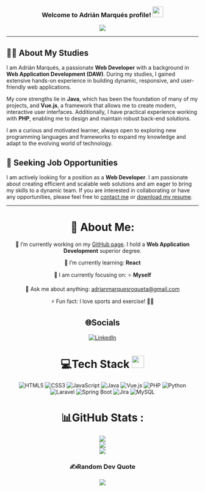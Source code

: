 <h3 align="center">
  Welcome to Adrián Marqués profile!
  <img src="https://media.giphy.com/media/hvRJCLFzcasrR4ia7z/giphy.gif" width="28">
</h3>
<p align="center">
  <a href="https://github.com/Adriian20/Adriian20">
  <img src="https://readme-typing-svg.herokuapp.com?color=%2336BCF7&center=true&vCenter=true&lines=Hi+%2C+welcome+to+my+Github+page;I+am+Adrián+Marqués;I+am+a+DAW+graduate;Web+Dev;Fullstack+Dev">
  </a>
</p>

---
## 👨‍🎓 About My Studies

I am Adrián Marqués, a passionate **Web Developer** with a background in **Web Application Development (DAW)**. During my studies, I gained extensive hands-on experience in building dynamic, responsive, and user-friendly web applications.  

My core strengths lie in **Java**, which has been the foundation of many of my projects, and **Vue.js**, a framework that allows me to create modern, interactive user interfaces. Additionally, I have practical experience working with **PHP**, enabling me to design and maintain robust back-end solutions.  

I am a curious and motivated learner, always open to exploring new programming languages and frameworks to expand my knowledge and adapt to the evolving world of technology.  

## 💼 Seeking Job Opportunities

I am actively looking for a position as a **Web Developer**. I am passionate about creating efficient and scalable web solutions and am eager to bring my skills to a dynamic team. If you are interested in collaborating or have any opportunities, please feel free to [contact me](mailto:adrianmarquesroqueta@gmail.com) or [download my resume](Marques.Roqueta.Adrian.CV.pdf).

---
<div align="center">
  
# 💫 About Me:

🔭 I’m currently working on my [GitHub page](https://github.com/Adriian20). I hold a **Web Application Development** superior degree.

🌱 I’m currently learning: **React**

🎯 I am currently focusing on: ⭐️ **Myself**

💬 Ask me about anything: [adrianmarquesroqueta@gmail.com](mailto:adrianmarquesroqueta@gmail.com)

⚡ Fun fact: I love sports and exercise! 🏋️‍♂️  

## 🌐Socials

[![LinkedIn](https://img.shields.io/badge/LinkedIn-0077B5?logo=linkedin&logoColor=white)](https://www.linkedin.com/in/adrian-marques/)

# 💻Tech Stack <img src = "https://media2.giphy.com/media/QssGEmpkyEOhBCb7e1/giphy.gif?cid=ecf05e47a0n3gi1bfqntqmob8g9aid1oyj2wr3ds3mg700bl&rid=giphy.gif" width = 32px>

![HTML5](https://img.shields.io/badge/html5-%23E34F26.svg?style=for-the-badge&logo=html5&logoColor=white)
![CSS3](https://img.shields.io/badge/css3-%231572B6.svg?style=for-the-badge&logo=css3&logoColor=white)
![JavaScript](https://img.shields.io/badge/javascript-%23323330.svg?style=for-the-badge&logo=javascript&logoColor=%23F7DF1E)
![Java](https://img.shields.io/badge/java-%23ED8B00.svg?style=for-the-badge&logo=java&logoColor=white)
![Vue.js](https://img.shields.io/badge/vuejs-%2335495e.svg?style=for-the-badge&logo=vue.js&logoColor=%234FC08D)
![PHP](https://img.shields.io/badge/php-%23777BB4.svg?style=for-the-badge&logo=php&logoColor=white)
![Python](https://img.shields.io/badge/python-%233776AB.svg?style=for-the-badge&logo=python&logoColor=white)
![Laravel](https://img.shields.io/badge/laravel-%23FF2D20.svg?style=for-the-badge&logo=laravel&logoColor=white)
![Spring Boot](https://img.shields.io/badge/springboot-%236DB33F.svg?style=for-the-badge&logo=springboot&logoColor=white)
![Jira](https://img.shields.io/badge/jira-%230052CC.svg?style=for-the-badge&logo=jira&logoColor=white)
![MySQL](https://img.shields.io/badge/mysql-%2300f.svg?style=for-the-badge&logo=mysql&logoColor=white)

# 📊GitHub Stats :

![](https://github-readme-stats.vercel.app/api?username=Adriian20&theme=radical&hide_border=false&include_all_commits=false&count_private=false)<br/>
![](https://github-readme-streak-stats.herokuapp.com/?user=Adriian20&theme=radical&hide_border=false)<br/>
![](https://github-readme-stats.vercel.app/api/top-langs/?username=Adriian20&theme=radical&hide_border=false&include_all_commits=false&count_private=false&layout=compact)

### ✍️Random Dev Quote

![](https://quotes-github-readme.vercel.app/api?type=horizontal&theme=merko)

</div>
